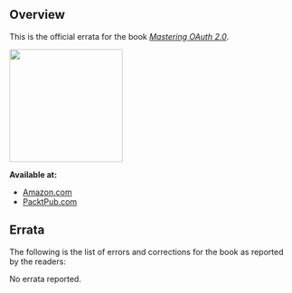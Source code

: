 ## Overview

This is the official errata for the book [*Mastering OAuth 2.0*](https://www.packtpub.com/application-development/mastering-oauth-2).

[<img src="https://www.packtpub.com/sites/default/files/5407OS_3653_Mastering%20Oauth%202.0.jpg" width="200" />](https://www.packtpub.com/application-development/mastering-oauth-2)


**Available at:**
* [Amazon.com](http://www.amazon.com/gp/product/B013T7MQNE/ref=as_li_tl?ie=UTF8&camp=1789&creative=9325&creativeASIN=B013T7MQNE&linkCode=as2&tag=charleon-20&linkId=CBTUPI5NOKI7Y6VD)
* [PacktPub.com](https://www.packtpub.com/application-development/mastering-oauth-2)

## Errata

The following is the list of errors and corrections for the book as reported by the readers:

No errata reported.